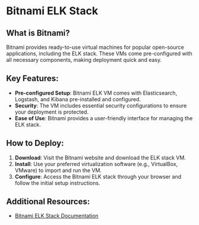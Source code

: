 # Bitnami ELK Stack

## What is Bitnami?
Bitnami provides ready-to-use virtual machines for popular open-source applications, including the ELK stack. These VMs come pre-configured with all necessary components, making deployment quick and easy.

## Key Features:
- **Pre-configured Setup**: Bitnami ELK VM comes with Elasticsearch, Logstash, and Kibana pre-installed and configured.
- **Security**: The VM includes essential security configurations to ensure your deployment is protected.
- **Ease of Use**: Bitnami provides a user-friendly interface for managing the ELK stack.

## How to Deploy:
1. **Download**: Visit the Bitnami website and download the ELK stack VM.
2. **Install**: Use your preferred virtualization software (e.g., VirtualBox, VMware) to import and run the VM.
3. **Configure**: Access the Bitnami ELK stack through your browser and follow the initial setup instructions.

## Additional Resources:
- [Bitnami ELK Stack Documentation](https://bitnami.com/stack/elk/README)
